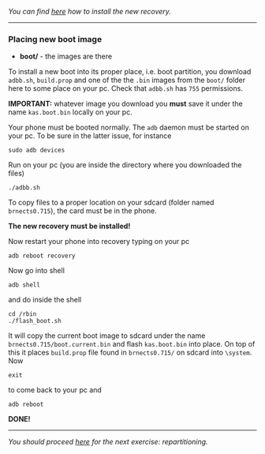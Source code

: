 *You can find [here](recovery-howto.md) how to install the new recovery.*

---

### Placing new boot image

* **boot/** - the images are there

To install a new boot into its proper place, i.e. boot partition, you download `adbb.sh`, `build.prop` and one of the the `.bin` images from the `boot/` folder here to some place on your pc. Check that `adbb.sh` has `755` permissions.

**IMPORTANT:** whatever image you download you **must** save it under the name `kas.boot.bin` locally on your pc.

Your phone must be booted normally. The `adb` daemon must be started on your pc. To be sure in the latter issue, for instance
```
sudo adb devices
```
Run on your pc (you are inside the directory where you downloaded the files)
```
./adbb.sh
```
To copy files to a proper location on your sdcard (folder named `brnects0.715`), the card must be in the phone.

**The new recovery must be installed!**

Now restart your phone into recovery typing on your pc
```
adb reboot recovery
```
Now go into shell
```
adb shell
```
and do inside the shell
```
cd /rbin
./flash_boot.sh
```
It will copy the current boot image to sdcard under the name `brnects0.715/boot.current.bin` and flash `kas.boot.bin` into place. On top of this it places `build.prop` file found in `brnects0.715/` on sdcard into `\system`.
Now
```
exit
```
to come back to your pc and
```
adb reboot
```
**DONE!**

---

*You should proceed [here](repart-howto.md) for the next exercise: repartitioning.*

